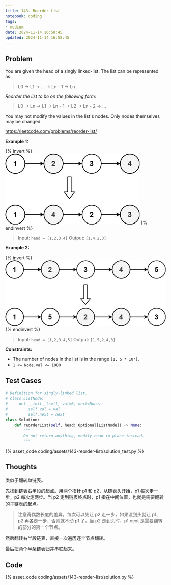 ```yaml
---
title: 143. Reorder List
notebook: coding
tags:
- medium
date: 2024-11-14 16:58:45
updated: 2024-11-14 16:58:45
---
```

## Problem

You are given the head of a singly linked-list. The list can be represented as:

> L0 → L1 → … → Ln - 1 → Ln

_Reorder the list to be on the following form:_

> L0 → Ln → L1 → Ln - 1 → L2 → Ln - 2 → …

You may not modify the values in the list's nodes. Only nodes themselves may be changed.

<https://leetcode.com/problems/reorder-list/>

**Example 1:**

{% invert %}
![case1](assets/143-reorder-list/case1.png)
{% endinvert %}

> Input: `head = [1,2,3,4]`
> Output: `[1,4,2,3]`

**Example 2:**

{% invert %}
![case2](assets/143-reorder-list/case2.png)
{% endinvert %}

> Input: `head = [1,2,3,4,5]`
> Output: `[1,5,2,4,3]`

**Constraints:**

- The number of nodes in the list is in the range `[1, 5 * 10⁴]`.
- `1 <= Node.val <= 1000`

## Test Cases

``` python
# Definition for singly-linked list.
# class ListNode:
#     def __init__(self, val=0, next=None):
#         self.val = val
#         self.next = next
class Solution:
    def reorderList(self, head: Optional[ListNode]) -> None:
        """
        Do not return anything, modify head in-place instead.
        """
```

{% asset_code coding/assets/143-reorder-list/solution_test.py %}

## Thoughts

类似于翻转单链表。

先找到链表右半段的起点。用两个指针 p1 和 p2，从链表头开始，p1 每次走一步，p2 每次走两步。当 p2 走到链表终点时，p1 指在中间位置，也就是需要翻转的子链表的起点。

> 注意奇偶数长度的差异。每次可以先让 p2 走一步，如果没到头就让 p1、p2 再各走一步，否则就不动 p1 了。当 p2 走到头时，p1.next 是需要翻转的部分的第一个节点。

然后翻转右半段链表，直接一次遍历逐个节点翻转。

最后把两个半条链表归并串联起来。

## Code

{% asset_code coding/assets/143-reorder-list/solution.py %}
